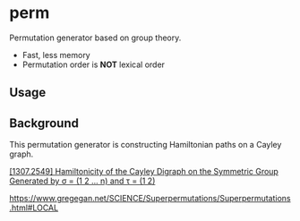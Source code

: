 # perm

Permutation generator based on group theory.

- Fast, less memory
- Permutation order is **NOT** lexical order

## Usage



## Background

This permutation generator is constructing Hamiltonian paths on a Cayley graph.

[[1307.2549] Hamiltonicity of the Cayley Digraph on the Symmetric Group Generated by σ = (1 2 ... n) and τ = (1 2)](https://arxiv.org/abs/1307.2549)

https://www.gregegan.net/SCIENCE/Superpermutations/Superpermutations.html#LOCAL

